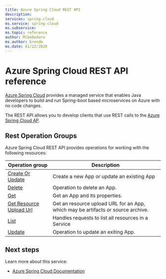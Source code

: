 ```yaml
---
title: Azure Spring Cloud REST API 
description:  
services: spring-cloud
ms.service: spring-cloud 
ms.subservice: 
ms.topic: reference
author: MikeDodaro
ms.author: brendm
ms.date: 01/22/2020
---
```


# Azure Spring Cloud REST API reference

[Azure Spring Cloud](https://docs.microsoft.com/en-us/azure/spring-cloud/) provides a managed service that enables Java developers to build and run Spring-boot based microservices on Azure with no code changes.

The REST API allows you to develop clients that use REST calls to the [Azure Spring Cloud AP](). 

## Rest Operation Groups

Azure Spring Cloud REST API provides operations for working with the following resources:

| Operation group | Description                                                        |
|-----------------|--------------------------------------------------------------------|
| [Create Or Update]() | Create a new App or update an existing App |
| [Delete]() | Operation to delete an App. |
| [Get]() | Get an App and its properties. |
| [Get Resource Upload Url]()  | Get an resource upload URL for an App, which may be artifacts or source archive. |
| [List]() | Handles requests to list all resources in a Service |
| [Update]()| Operation to update an exiting App. |


## Next steps

Learn more about this service:
* [Azure Spring Cloud Documentation](https://docs.microsoft.com/en-us/azure/spring-cloud/)